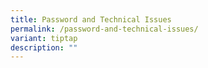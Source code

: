 ```yaml
---
title: Password and Technical Issues
permalink: /password-and-technical-issues/
variant: tiptap
description: ""
---
```

